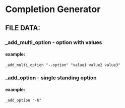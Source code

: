# Completion Generator
## FILE DATA:

### _add_multi_option - option with values
#### example:

    _add_multi_option "--option" "value1 value2 value3"

### _add_option - single standing option
#### example:

    _add_option "-h"
